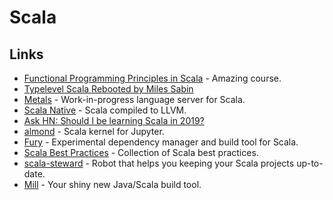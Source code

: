 # Scala

## Links

- [Functional Programming Principles in Scala](https://www.coursera.org/learn/progfun1) - Amazing course.
- [Typelevel Scala Rebooted by Miles Sabin](https://www.youtube.com/watch?v=6H7FsMCuMMk)
- [Metals](https://github.com/scalameta/metals) - Work-in-progress language server for Scala.
- [Scala Native](https://github.com/scala-native/scala-native) - Scala compiled to LLVM.
- [Ask HN: Should I be learning Scala in 2019?](https://news.ycombinator.com/item?id=19011777)
- [almond](https://github.com/almond-sh/almond) - Scala kernel for Jupyter.
- [Fury](https://github.com/propensive/fury) - Experimental dependency manager and build tool for Scala.
- [Scala Best Practices](https://github.com/alexandru/scala-best-practices#readme) - Collection of Scala best practices.
- [scala-steward](https://github.com/fthomas/scala-steward) - Robot that helps you keeping your Scala projects up-to-date.
- [Mill](https://github.com/lihaoyi/mill) - Your shiny new Java/Scala build tool.
